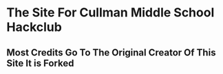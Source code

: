 # The Site For Cullman Middle School Hackclub

## Most Credits Go To The Original Creator Of This Site It is Forked 
